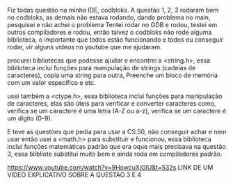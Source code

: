 Fiz todas questão na minha IDE, codbloks.
A questão 1, 2, 3 rodaram bem no codbloks, as demais não estava rodando, dando problema no main, pesquisei e não achei o problema
Tentei rodar no GDB e rodou, testei em outros compiladores e rodou, então talvez o codbloks não rode alguma biblioteca,
o importante que todos estão funcionando e todos eu conseguir rodar, vir alguns videos no youtube que me ajudaram.

procurei bibliotecas que podesse ajudar e encontrei a <string.h>, essa biblioteca inclui funções para manipulação de strings (cadeias de caracteres), copia uma string para outra, Preenche um bloco de memória com um valor específico e etc.

usei também a <ctype.h>, essa biblioteca inclui funções para manipulação de caracteres, elas são úteis para verificar e converter caracteres como, verifica se um caractere é uma letra (A-Z ou a-z), verifica se um caractere é um dígito (0-9).

E teve as questões que pedia para usar a CS.50, não conseguir achar e nem usar então usei a <math.h> para substituir e funcionou, essa biblioteca inclui funções matemáticas padrão que era oque mais precisava na questão 3, essa blibliote substitui muito bem e ainda roda em compiladores padrão.

https://www.youtube.com/watch?v=9HowcuXjGIU&t=532s
LINK DE UM VIDEO EXPLICATIVO SOBRE A QUESTAO 3 E 4
